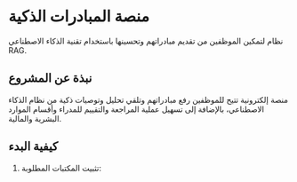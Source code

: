# منصة المبادرات الذكية

نظام لتمكين الموظفين من تقديم مبادراتهم وتحسينها باستخدام تقنية الذكاء الاصطناعي RAG.

## نبذة عن المشروع

منصة إلكترونية تتيح للموظفين رفع مبادراتهم وتلقي تحليل وتوصيات ذكية من نظام الذكاء الاصطناعي، بالإضافة إلى تسهيل عملية المراجعة والتقييم للمدراء وأقسام الموارد البشرية والمالية.

## كيفية البدء

1. تثبيت المكتبات المطلوبة: